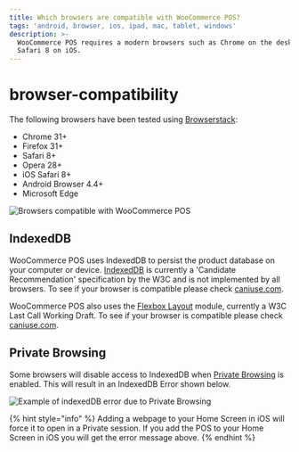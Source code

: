 ```yaml
---
title: Which browsers are compatible with WooCommerce POS?
tags: 'android, browser, ios, ipad, mac, tablet, windows'
description: >-
  WooCommerce POS requires a modern browsers such as Chrome on the desktop or
  Safari 8 on iOS.
---
```


# browser-compatibility

The following browsers have been tested using [Browserstack](http://browserstack.com):

* Chrome 31+
* Firefox 31+
* Safari 8+
* Opera 28+
* iOS Safari 8+
* Android Browser 4.4+
* Microsoft Edge

![Browsers compatible with WooCommerce POS](https://wcpos.com/wp-content/uploads/2015/06/compatibility-chart.png)

## IndexedDB

WooCommerce POS uses IndexedDB to persist the product database on your computer or device. [IndexedDB](http://www.w3.org/TR/IndexedDB/) is currently a 'Candidate Recommendation' specification by the W3C and is not implemented by all browsers. To see if your browser is compatible please check [caniuse.com](http://caniuse.com/indexeddb).

WooCommerce POS also uses the [Flexbox Layout](http://www.w3.org/TR/2015/WD-css-flexbox-1-20150514/) module, currently a W3C Last Call Working Draft. To see if your browser is compatible please check [caniuse.com](http://caniuse.com/flexbox).

## Private Browsing

Some browsers will disable access to IndexedDB when [Private Browsing](https://en.wikipedia.org/wiki/Privacy_mode) is enabled. This will result in an IndexedDB Error shown below.

![Example of indexedDB error due to Private Browsing](https://wcpos.com/wp-content/uploads/2016/07/indexedDB-error-e1469516372906.png)

{% hint style="info" %}
Adding a webpage to your Home Screen in iOS will force it to open in a Private session. If you add the POS to your Home Screen in iOS you will get the error message above.
{% endhint %}

